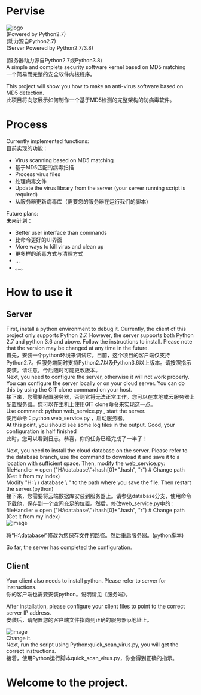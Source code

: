 # Pervise
![logo](https://user-images.githubusercontent.com/64673335/185289899-4d6c6b67-7daa-44c8-a556-ff867629aa38.png)<br/>
(Powered by Python2.7)<br/>
(动力源自Python2.7)<br/>
(Server Powered by Python2.7/3.8)<br/>

(服务器动力源自Python2.7或Python3.8)<br/>
A simple and complete security software kernel based on MD5 matching<br/>
一个简易而完整的安全软件内核程序。

This project will show you how to make an anti-virus software based on MD5 detection.<br/>
此项目将向您展示如何制作一个基于MD5检测的完整架构的防病毒软件。

# Process
Currently implemented functions:<br/>
目前实现的功能：<br/>

  - Virus scanning based on MD5 matching
  - 基于MD5匹配的病毒扫描
  - Process virus files
  - 处理病毒文件
  - Update the virus library from the server (your server running script is required)
  - 从服务器更新病毒库（需要您的服务器在运行我们的脚本）
  
 Future plans:<br/>
 未来计划：<br/>
  - Better user interface than commands
  - 比命令更好的UI界面
  - More ways to kill virus and clean up
  - 更多样的杀毒方式与清理方式
  - ...
  - 。。。
 
 # How to use it
 
## Server
 First, install a python environment to debug it. Currently, the client of this project only supports Python 2.7. However, the server supports both Python 2.7 and python 3.6 and above. Follow the instructions to install. Please note that the version may be changed at any time in the future.<br/>
 首先，安装一个python环境来调试它。目前，这个项目的客户端仅支持Python2.7。但服务端同时支持Python2.7以及Python3.6以上版本。请按照指示安装。请注意，今后随时可能更改版本。<br/>
Next, you need to configure the server, otherwise it will not work properly. You can configure the server locally or on your cloud server. You can do this by using the GIT clone command on your host.<br/>
接下来，您需要配置服务器，否则它将无法正常工作。您可以在本地或云服务器上配置服务器。您可以在主机上使用GIT clone命令来实现这一点。<br/>
Use command: python web_service.py , start the server.<br/>
使用命令：python web_service.py ，启动服务器。<br/>
At this point, you should see some log files in the output. Good, your configuration is half finished<br/>
此时，您可以看到日志。恭喜，你的任务已经完成了一半了！<br/>

Next, you need to install the cloud database on the server. Please refer to the database branch, use the command to download it and save it to a location with sufficient space. Then, modify the web_service.py:<br/>
fileHandler  =  open  ("H:\\database\\"+hash[0]+".hash",  "r") # Change path (Get it from my index)<br/>
Modify "H: \ \ database \ \" to the path where you save the file. Then restart the server.(python)<br/>
接下来，您需要将云端数据库安装到服务器上。请参见database分支，使用命令下载他，保存到一个空间充足的位置。然后，修改web_service.py中的：<br/>
fileHandler  =  open  ("H:\\database\\"+hash[0]+".hash",  "r") # Change path (Get it from my index)<br/>
![image](https://user-images.githubusercontent.com/64673335/185305542-bb48d0d3-07a5-4b74-9aa9-0c2eb461ed3e.png)

将“H:\\database\\”修改为您保存文件的路径。然后重启服务器。(python脚本)<br/>

So far, the server has completed the configuration.
## Client
Your client also needs to install python. Please refer to server for instructions.<br/>
你的客户端也需要安装python。说明请见《服务端》。<br/>

After installation, please configure your client files to point to the correct server IP address.<br/>
安装后，请配置您的客户端文件指向到正确的服务器ip地址上。<br/>

![image](https://user-images.githubusercontent.com/64673335/185305311-11d6d09d-8a20-4099-abf0-9ab0a8ab9585.png) <br/>
Change it.<br/>
Next, run the script using Python:quick_scan_virus.py, you will get the correct instructions.<br/>
 接着，使用Python运行脚本quick_scan_virus.py，你会得到正确的指示。
 
 # Welcome to the project.
 
 
 
 
